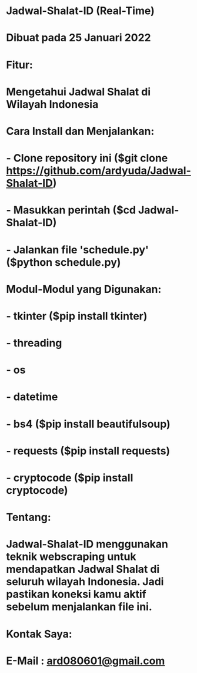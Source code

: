 # Jadwal-Shalat-ID (Real-Time)
#
# Dibuat pada 25 Januari 2022
#
# Fitur:
# Mengetahui Jadwal Shalat di Wilayah Indonesia
#
# Cara Install dan Menjalankan:
# - Clone repository ini ($git clone https://github.com/ardyuda/Jadwal-Shalat-ID)
# - Masukkan perintah ($cd Jadwal-Shalat-ID)
# - Jalankan file 'schedule.py' ($python schedule.py)
#
# Modul-Modul yang Digunakan:
# - tkinter ($pip install tkinter)
# - threading
# - os
# - datetime
# - bs4 ($pip install beautifulsoup)
# - requests ($pip install requests)
# - cryptocode ($pip install cryptocode)
#
# Tentang:
# Jadwal-Shalat-ID menggunakan teknik webscraping untuk mendapatkan Jadwal Shalat di seluruh wilayah Indonesia. Jadi pastikan koneksi kamu aktif sebelum menjalankan file ini.
#
# Kontak Saya:
# E-Mail : ard080601@gmail.com
